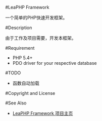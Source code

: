 #LeaPHP Framework

一个简单的PHP快速开发框架。

#Description

由于工作及项目需要，开发本框架。


#Requirement
* PHP 5.4+
* PDO driver for your respective database

#TODO
* 函数自动加载

#Copyright and License

#See Also
* [LeaPHP Framework 项目主页](http://leaphp.net)
